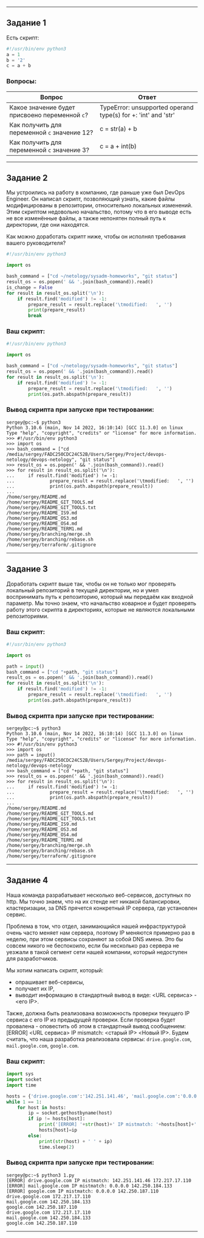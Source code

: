 ------

## Задание 1

Есть скрипт:
```python
#!/usr/bin/env python3
a = 1
b = '2'
c = a + b
```

### Вопросы:

| Вопрос  | Ответ |
| ------------- | ------------- |
| Какое значение будет присвоено переменной `c`?  | TypeError: unsupported operand type(s) for +: 'int' and 'str'  |
| Как получить для переменной `c` значение 12?  | c = str(a) + b  |
| Как получить для переменной `c` значение 3?  | c = a + int(b)  |

------

## Задание 2

Мы устроились на работу в компанию, где раньше уже был DevOps Engineer. Он написал скрипт, позволяющий узнать, какие файлы модифицированы в репозитории, относительно локальных изменений. Этим скриптом недовольно начальство, потому что в его выводе есть не все изменённые файлы, а также непонятен полный путь к директории, где они находятся. 

Как можно доработать скрипт ниже, чтобы он исполнял требования вашего руководителя?

```python
#!/usr/bin/env python3

import os

bash_command = ["cd ~/netology/sysadm-homeworks", "git status"]
result_os = os.popen(' && '.join(bash_command)).read()
is_change = False
for result in result_os.split('\n'):
    if result.find('modified') != -1:
        prepare_result = result.replace('\tmodified:   ', '')
        print(prepare_result)
        break
```

### Ваш скрипт:
```python
#!/usr/bin/env python3

import os

bash_command = ["cd ~/netology/sysadm-homeworks", "git status"]
result_os = os.popen(' && '.join(bash_command)).read()
for result in result_os.split('\n'):
    if result.find('modified') != -1:
        prepare_result = result.replace('\tmodified:   ', '')
        print(os.path.abspath(prepare_result))
```

### Вывод скрипта при запуске при тестировании:
```
sergey@pc:~$ python3
Python 3.10.6 (main, Nov 14 2022, 16:10:14) [GCC 11.3.0] on linux
Type "help", "copyright", "credits" or "license" for more information.
>>> #!/usr/bin/env python3
>>> import os
>>> bash_command = ["cd /media/sergey/FADC250CDC24C52B/Users/Sergey/Project/devops-netology/devops-netology", "git status"]
>>> result_os = os.popen(' && '.join(bash_command)).read()
>>> for result in result_os.split('\n'):
...     if result.find('modified') != -1:
...             prepare_result = result.replace('\tmodified:   ', '')
...             print(os.path.abspath(prepare_result))
... 
/home/sergey/README.md
/home/sergey/README_GIT_TOOLS.md
/home/sergey/README_GIT_TOOLS.txt
/home/sergey/README_IS9.md
/home/sergey/README_OS3.md
/home/sergey/README_OS4.md
/home/sergey/README_TERM1.md
/home/sergey/branching/merge.sh
/home/sergey/branching/rebase.sh
/home/sergey/terraform/.gitignore
```

------

## Задание 3

Доработать скрипт выше так, чтобы он не только мог проверять локальный репозиторий в текущей директории, но и умел воспринимать путь к репозиторию, который мы передаём как входной параметр. Мы точно знаем, что начальство коварное и будет проверять работу этого скрипта в директориях, которые не являются локальными репозиториями.

### Ваш скрипт:
```python
#!/usr/bin/env python3

import os

path = input()
bash_command = ["cd "+path, "git status"]
result_os = os.popen(' && '.join(bash_command)).read()
for result in result_os.split('\n'):
	if result.find('modified') != -1:
		prepare_result = result.replace('\tmodified:   ', '')
		print(os.path.abspath(prepare_result))
```

### Вывод скрипта при запуске при тестировании:
```
sergey@pc:~$ python3
Python 3.10.6 (main, Nov 14 2022, 16:10:14) [GCC 11.3.0] on linux
Type "help", "copyright", "credits" or "license" for more information.
>>> #!/usr/bin/env python3
>>> import os
>>> path = input()
/media/sergey/FADC250CDC24C52B/Users/Sergey/Project/devops-netology/devops-netology
>>> bash_command = ["cd "+path, "git status"]
>>> result_os = os.popen(' && '.join(bash_command)).read()
>>> for result in result_os.split('\n'):
...     if result.find('modified') != -1:
...             prepare_result = result.replace('\tmodified:   ', '')
...             print(os.path.abspath(prepare_result))
... 
/home/sergey/README.md
/home/sergey/README_GIT_TOOLS.md
/home/sergey/README_GIT_TOOLS.txt
/home/sergey/README_IS9.md
/home/sergey/README_OS3.md
/home/sergey/README_OS4.md
/home/sergey/README_TERM1.md
/home/sergey/branching/merge.sh
/home/sergey/branching/rebase.sh
/home/sergey/terraform/.gitignore

```

------

## Задание 4

Наша команда разрабатывает несколько веб-сервисов, доступных по http. Мы точно знаем, что на их стенде нет никакой балансировки, кластеризации, за DNS прячется конкретный IP сервера, где установлен сервис. 

Проблема в том, что отдел, занимающийся нашей инфраструктурой очень часто меняет нам сервера, поэтому IP меняются примерно раз в неделю, при этом сервисы сохраняют за собой DNS имена. Это бы совсем никого не беспокоило, если бы несколько раз сервера не уезжали в такой сегмент сети нашей компании, который недоступен для разработчиков. 

Мы хотим написать скрипт, который: 
- опрашивает веб-сервисы, 
- получает их IP, 
- выводит информацию в стандартный вывод в виде: <URL сервиса> - <его IP>. 

Также, должна быть реализована возможность проверки текущего IP сервиса c его IP из предыдущей проверки. Если проверка будет провалена - оповестить об этом в стандартный вывод сообщением: [ERROR] <URL сервиса> IP mismatch: <старый IP> <Новый IP>. Будем считать, что наша разработка реализовала сервисы: `drive.google.com`, `mail.google.com`, `google.com`.

### Ваш скрипт:
```python
import sys
import socket
import time

hosts = {'drive.google.com':'142.251.141.46', 'mail.google.com':'0.0.0.0', 'google.com':'0.0.0.0'}
while 1 == 1:
    for host in hosts:
        ip = socket.gethostbyname(host)
        if ip != hosts[host]:
            print('[ERROR] '+str(host)+' IP mistmatch: '+hosts[host]+' '+ip)
            hosts[host]=ip
        else:
            print(str(host) + ' ' + ip)
            time.sleep(2)
```

### Вывод скрипта при запуске при тестировании:
```
sergey@pc:~$ python3 1.py
[ERROR] drive.google.com IP mistmatch: 142.251.141.46 172.217.17.110
[ERROR] mail.google.com IP mistmatch: 0.0.0.0 142.250.184.133
[ERROR] google.com IP mistmatch: 0.0.0.0 142.250.187.110
drive.google.com 172.217.17.110
mail.google.com 142.250.184.133
google.com 142.250.187.110
drive.google.com 172.217.17.110
mail.google.com 142.250.184.133
google.com 142.250.187.110
```

------
